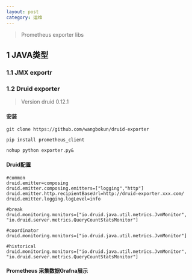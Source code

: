 ```yaml
---
layout: post
category: 运维
---
```


> Prometheus exporter libs

## 1 JAVA类型
### 1.1 JMX exportr
### 1.2 Druid exporter
> Version druid 0.12.1

#### 安装

```
git clone https://github.com/wangbokun/druid-exporter

pip install prometheus_client

nohup python exporter.py&
```
#### Druid配置

```
#common
druid.emitter=composing
druid.emitter.composing.emitters=["logging","http"]
druid.emitter.http.recipientBaseUrl=http://druid-exporter.xxx.com/
druid.emitter.logging.logLevel=info

#break
druid.monitoring.monitors=["io.druid.java.util.metrics.JvmMonitor", "io.druid.server.metrics.QueryCountStatsMonitor"]

#coordinator
druid.monitoring.monitors=["io.druid.java.util.metrics.JvmMonitor"]

#historical
druid.monitoring.monitors=["io.druid.java.util.metrics.JvmMonitor", "io.druid.server.metrics.QueryCountStatsMonitor"]
```
####  Prometheus 采集数据Grafna展示



